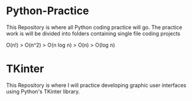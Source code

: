 # Python-Practice

This Repository is where all Python coding practice will go. 
The practice work is will be divided into folders containing single file coding projects

O(n!) > O(n^2) > O(n log n) > O(n) > O(log n)

# TKinter 

This Repository is where I will practice developing graphic user interfaces using Python's TKinter library.  

